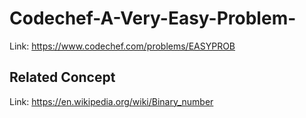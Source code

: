 # Codechef-A-Very-Easy-Problem-
Link: https://www.codechef.com/problems/EASYPROB
## Related Concept
Link: https://en.wikipedia.org/wiki/Binary_number
